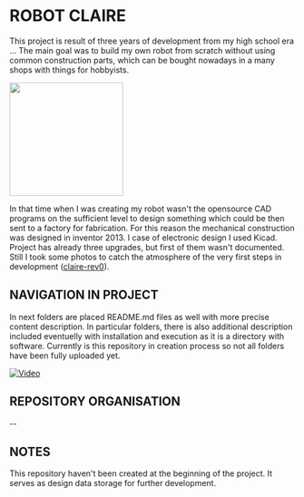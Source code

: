 # ROBOT CLAIRE
This project is result of three years of development from my high school era ...
The main goal was to build my own robot from scratch without using common
construction parts, which can be bought nowadays in a many shops with things
for hobbyists.

<img src="https://drive.google.com/uc?export=view&id=1479mbTOzc1M6gUYy6qhR2WHieLqiz61x" height="200">

In that time when I was creating my robot wasn't the opensource CAD programs
on the sufficient level to design something which could be then sent to a
factory for fabrication. For this reason the mechanical construction was 
designed in inventor 2013. I case of electronic design I used Kicad.
Project has already three upgrades, but first of them wasn't documented. Still
I took some photos to catch the atmosphere of the very first steps in development 
([claire-rev0](https://drive.google.com/open?id=1PmOoYiifd_Xv0sS2DL9yxbEeKM7cLnv_)).

## NAVIGATION IN PROJECT
In next folders are placed README.md files as well with more precise content 
description. In particular folders, there is also additional description
included eventuelly with installation and execution as it is a directory with 
software. Currently is this repository in creation process so not all folders
have been fully uploaded yet.

[![Video](http://img.youtube.com/vi/Z39dk2hXI14/0.jpg)](http://www.youtube.com/watch?v=Z39dk2hXI14 "")

## REPOSITORY ORGANISATION
--

## NOTES
This repository haven't been created at the beginning of the project. It serves
as design data storage for further development.
